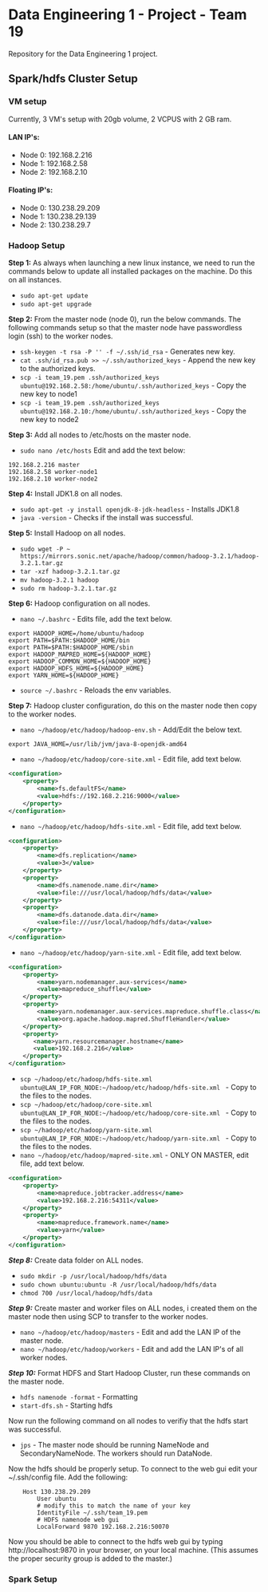 # Data Engineering 1 - Project - Team 19
Repository for the Data Engineering 1 project.

## Spark/hdfs Cluster Setup
### VM setup
Currently, 3 VM's setup with 20gb volume, 2 VCPUS with 2 GB ram.

#### LAN IP's:
* Node 0: 192.168.2.216
* Node 1: 192.168.2.58
* Node 2: 192.168.2.10

#### Floating IP's:
* Node 0: 130.238.29.209
* Node 1: 130.238.29.139
* Node 2: 130.238.29.7

### Hadoop Setup
**Step 1:** As always when launching a new linux instance, we need to run the commands below to update all installed packages on the machine. Do this on all instances.
- ```sudo apt-get update```
- ```sudo apt-get upgrade ```

**Step 2:** From the master node (node 0), run the below commands. The following commands setup so that the master node have passwordless login (ssh) to the worker nodes.
- ```ssh-keygen -t rsa -P '' -f ~/.ssh/id_rsa``` - Generates new key.
- ```cat .ssh/id_rsa.pub >> ~/.ssh/authorized_keys``` - Append the new key to the authorized keys.
- ```scp -i team_19.pem .ssh/authorized_keys ubuntu@192.168.2.58:/home/ubuntu/.ssh/authorized_keys``` - Copy the new key to node1
- ```scp -i team_19.pem .ssh/authorized_keys ubuntu@192.168.2.10:/home/ubuntu/.ssh/authorized_keys``` - Copy the new key to node2

**Step 3:** Add all nodes to /etc/hosts on the master node.
- ```sudo nano /etc/hosts``` Edit and add the text below:
```
192.168.2.216 master
192.168.2.58 worker-node1
192.168.2.10 worker-node2
```

**Step 4:** Install JDK1.8 on all nodes.
- ```sudo apt-get -y install openjdk-8-jdk-headless``` - Installs JDK1.8
- ```java -version``` - Checks if the install was successful. 

**Step 5:** Install Hadoop on all nodes.
- ```sudo wget -P ~ https://mirrors.sonic.net/apache/hadoop/common/hadoop-3.2.1/hadoop-3.2.1.tar.gz```
- ```tar -xzf hadoop-3.2.1.tar.gz```
- ```mv hadoop-3.2.1 hadoop```
- ```sudo rm hadoop-3.2.1.tar.gz```

**Step 6:** Hadoop configuration on all nodes.
- ```nano ~/.bashrc``` - Edits file, add the text below.
```
export HADOOP_HOME=/home/ubuntu/hadoop
export PATH=$PATH:$HADOOP_HOME/bin
export PATH=$PATH:$HADOOP_HOME/sbin
export HADOOP_MAPRED_HOME=${HADOOP_HOME}
export HADOOP_COMMON_HOME=${HADOOP_HOME}
export HADOOP_HDFS_HOME=${HADOOP_HOME}
export YARN_HOME=${HADOOP_HOME}
```
- ```source ~/.bashrc``` - Reloads the env variables.

**Step 7:** Hadoop cluster configuration, do this on the master node then copy to the worker nodes.
- ```nano ~/hadoop/etc/hadoop/hadoop-env.sh``` - Add/Edit the below text.

```export JAVA_HOME=/usr/lib/jvm/java-8-openjdk-amd64```

- ```nano ~/hadoop/etc/hadoop/core-site.xml``` - Edit file, add text below.
```xml
<configuration>
	<property>
		<name>fs.defaultFS</name>
		<value>hdfs://192.168.2.216:9000</value>
	</property>
</configuration>
```
- ```nano ~/hadoop/etc/hadoop/hdfs-site.xml``` - Edit file, add text below.
```xml
<configuration>
    <property>
        <name>dfs.replication</name>
        <value>3</value>
    </property>
    <property>
        <name>dfs.namenode.name.dir</name>
        <value>file:///usr/local/hadoop/hdfs/data</value>
    </property>
    <property>
        <name>dfs.datanode.data.dir</name>
        <value>file:///usr/local/hadoop/hdfs/data</value>
    </property>
</configuration>
```
- ```nano ~/hadoop/etc/hadoop/yarn-site.xml``` - Edit file, add text below.
```xml
<configuration>
    <property>
        <name>yarn.nodemanager.aux-services</name>
        <value>mapreduce_shuffle</value>
    </property>
    <property>
        <name>yarn.nodemanager.aux-services.mapreduce.shuffle.class</name>
        <value>org.apache.hadoop.mapred.ShuffleHandler</value>
    </property>
    <property>
       <name>yarn.resourcemanager.hostname</name>
       <value>192.168.2.216</value>
    </property>
</configuration>
```
- ```scp ~/hadoop/etc/hadoop/hdfs-site.xml ubuntu@LAN_IP_FOR_NODE:~/hadoop/etc/hadoop/hdfs-site.xml ``` - Copy to the files to the nodes.
- ```scp ~/hadoop/etc/hadoop/core-site.xml ubuntu@LAN_IP_FOR_NODE:~/hadoop/etc/hadoop/core-site.xml ``` - Copy to the files to the nodes.
- ```scp ~/hadoop/etc/hadoop/yarn-site.xml ubuntu@LAN_IP_FOR_NODE:~/hadoop/etc/hadoop/yarn-site.xml ``` - Copy to the files to the nodes.
- ```nano ~/hadoop/etc/hadoop/mapred-site.xml``` - ONLY ON MASTER, edit file, add text below.
```xml
<configuration>
	<property>
		<name>mapreduce.jobtracker.address</name>
		<value>192.168.2.216:54311</value>
	</property>
	<property>
		<name>mapreduce.framework.name</name>
		<value>yarn</value>
	</property>
</configuration>
```

***Step 8:*** Create data folder on ALL nodes.
- ```sudo mkdir -p /usr/local/hadoop/hdfs/data```
- ```sudo chown ubuntu:ubuntu -R /usr/local/hadoop/hdfs/data```
- ```chmod 700 /usr/local/hadoop/hdfs/data```

***Step 9:*** Create master and worker files on ALL nodes, i created them on the master node then using SCP to transfer to the worker nodes.
- ```nano ~/hadoop/etc/hadoop/masters``` - Edit and add the LAN IP of the master node.
- ```nano ~/hadoop/etc/hadoop/workers``` - Edit and add the LAN IP's of all worker nodes.

***Step 10:*** Format HDFS and Start Hadoop Cluster, run these commands on the master node.
- ```hdfs namenode -format``` - Formatting
- ```start-dfs.sh``` - Starting hdfs

Now run the following command on all nodes to verifiy that the hdfs start was successful.
- ```jps``` - The master node should be running NameNode and SecondaryNameNode. The workers should run DataNode.

Now the hdfs should be properly setup. To connect to the web gui edit your ~/.ssh/config file. Add the following:
```
	Host 130.238.29.209
  		User ubuntu
  		# modify this to match the name of your key
  		IdentityFile ~/.ssh/team_19.pem
  		# HDFS namenode web gui
  		LocalForward 9870 192.168.2.216:50070
```
Now you should be able to connect to the hdfs web gui by typing http://localhost:9870 in your browser, on your local machine. (This assumes the proper security group is added to the master.)
### Spark Setup
